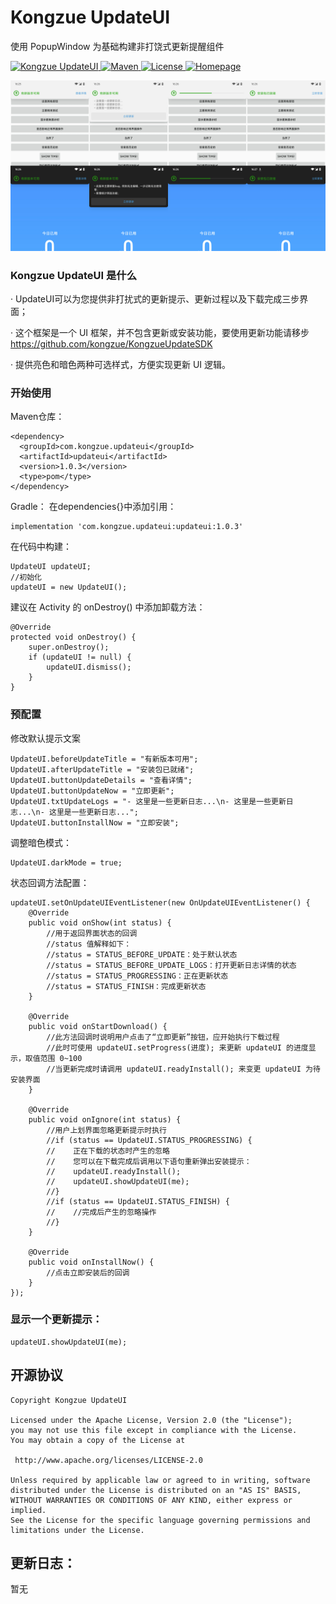 # Kongzue UpdateUI
使用 PopupWindow 为基础构建非打饶式更新提醒组件

<a href="https://github.com/kongzue/UpdateUI">
<img src="https://img.shields.io/badge/Kongzue%UpdateUI-1.0.3-green.svg" alt="Kongzue UpdateUI">
</a> 
<a href="https://bintray.com/myzchh/maven/UpdateUI/1.0.3/link">
<img src="https://img.shields.io/badge/Maven-1.0.3-blue.svg" alt="Maven">
</a> 
<a href="http://www.apache.org/licenses/LICENSE-2.0">
<img src="https://img.shields.io/badge/License-Apache%202.0-red.svg" alt="License">
</a> 
<a href="http://www.kongzue.com">
<img src="https://img.shields.io/badge/Homepage-Kongzue.com-brightgreen.svg" alt="Homepage">
</a>

![Kongzue UpdateUI](https://github.com/kongzue/Res/raw/master/app/src/main/res/mipmap-xxxhdpi/img_update_demo.png)

### Kongzue UpdateUI 是什么
· UpdateUI可以为您提供非打扰式的更新提示、更新过程以及下载完成三步界面；

· 这个框架是一个 UI 框架，并不包含更新或安装功能，要使用更新功能请移步 https://github.com/kongzue/KongzueUpdateSDK

· 提供亮色和暗色两种可选样式，方便实现更新 UI 逻辑。

### 开始使用
Maven仓库：
```
<dependency>
  <groupId>com.kongzue.updateui</groupId>
  <artifactId>updateui</artifactId>
  <version>1.0.3</version>
  <type>pom</type>
</dependency>
```
Gradle：
在dependencies{}中添加引用：
```
implementation 'com.kongzue.updateui:updateui:1.0.3'
```

在代码中构建：
```
UpdateUI updateUI;
//初始化
updateUI = new UpdateUI();
```

建议在 Activity 的 onDestroy() 中添加卸载方法：
```
@Override
protected void onDestroy() {
    super.onDestroy();
    if (updateUI != null) {
        updateUI.dismiss();
    }
}
```

### 预配置
修改默认提示文案
```
UpdateUI.beforeUpdateTitle = "有新版本可用";
UpdateUI.afterUpdateTitle = "安装包已就绪";
UpdateUI.buttonUpdateDetails = "查看详情";
UpdateUI.buttonUpdateNow = "立即更新";
UpdateUI.txtUpdateLogs = "- 这里是一些更新日志...\n- 这里是一些更新日志...\n- 这里是一些更新日志...";
UpdateUI.buttonInstallNow = "立即安装";
```

调整暗色模式：
```
UpdateUI.darkMode = true;
```

状态回调方法配置：
```
updateUI.setOnUpdateUIEventListener(new OnUpdateUIEventListener() {
    @Override
    public void onShow(int status) {
        //用于返回界面状态的回调
        //status 值解释如下：
        //status = STATUS_BEFORE_UPDATE：处于默认状态
        //status = STATUS_BEFORE_UPDATE_LOGS：打开更新日志详情的状态
        //status = STATUS_PROGRESSING：正在更新状态
        //status = STATUS_FINISH：完成更新状态
    }
    
    @Override
    public void onStartDownload() {
        //此方法回调时说明用户点击了“立即更新”按钮，应开始执行下载过程
        //此时可使用 updateUI.setProgress(进度); 来更新 updateUI 的进度显示，取值范围 0~100
        //当更新完成时请调用 updateUI.readyInstall(); 来变更 updateUI 为待安装界面
    }
    
    @Override
    public void onIgnore(int status) {
        //用户上划界面忽略更新提示时执行
        //if (status == UpdateUI.STATUS_PROGRESSING) {
        //    正在下载的状态时产生的忽略
        //    您可以在下载完成后调用以下语句重新弹出安装提示：
        //    updateUI.readyInstall();
        //    updateUI.showUpdateUI(me);
        //}
        //if (status == UpdateUI.STATUS_FINISH) {
        //    //完成后产生的忽略操作
        //}
    }
    
    @Override
    public void onInstallNow() {
        //点击立即安装后的回调
    }
});
```

### 显示一个更新提示：
```
updateUI.showUpdateUI(me);
```

## 开源协议
```
Copyright Kongzue UpdateUI

Licensed under the Apache License, Version 2.0 (the "License");
you may not use this file except in compliance with the License.
You may obtain a copy of the License at

 http://www.apache.org/licenses/LICENSE-2.0

Unless required by applicable law or agreed to in writing, software
distributed under the License is distributed on an "AS IS" BASIS,
WITHOUT WARRANTIES OR CONDITIONS OF ANY KIND, either express or implied.
See the License for the specific language governing permissions and
limitations under the License.
```

## 更新日志：
暂无